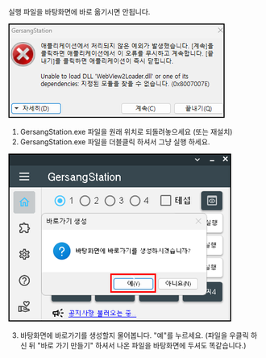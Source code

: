 실행 파일을 바탕화면에 바로 옮기시면 안됩니다.

![3-1](../images/3-1.png)

1. GersangStation.exe 파일을 원래 위치로 되돌려놓으세요 (또는 재설치)
2. GersangStation.exe 파일을 더블클릭 하셔서 그냥 실행 하세요.

![3-2](../images/3-2.png)

3. 바탕화면에 바로가기를 생성할지 물어봅니다. "예"를 누르세요.
(파일을 우클릭 하신 뒤 "바로 가기 만들기" 하셔서 나온 파일을 바탕화면에 두셔도 똑같습니다.)